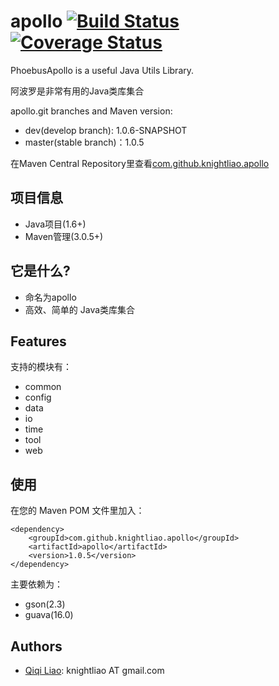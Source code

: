 apollo [![Build Status](https://travis-ci.org/knightliao/apollo.svg?branch=master)](https://travis-ci.org/knightliao/apollo) [![Coverage Status](https://coveralls.io/repos/knightliao/apollo/badge.png)](https://coveralls.io/r/knightliao/apollo)
==============

PhoebusApollo is a useful Java Utils Library.

阿波罗是非常有用的Java类库集合

apollo.git branches and Maven version:

- dev(develop branch): 1.0.6-SNAPSHOT
- master(stable branch)：1.0.5

在Maven Central Repository里查看[com.github.knightliao.apollo](http://search.maven.org/#search%7Cga%7C1%7Ccom.github.knightliao.apollo )


## 项目信息 ##

- Java项目(1.6+)
- Maven管理(3.0.5+)

## 它是什么? ##

- 命名为apollo
- 高效、简单的 Java类库集合

## Features ##

支持的模块有：

- common
- config
- data
- io
- time
- tool 
- web

## 使用 ##

在您的 Maven POM 文件里加入：

    <dependency>
        <groupId>com.github.knightliao.apollo</groupId>
        <artifactId>apollo</artifactId>
        <version>1.0.5</version>
    </dependency>

主要依赖为：

- gson(2.3)
- guava(16.0) 

## Authors ##

- [Qiqi Liao](https://github.com/knightliao): knightliao AT gmail.com

